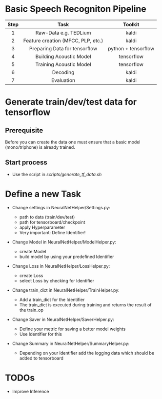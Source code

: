 # Basic Speech Recogniton Pipeline

| Step |  Task  |  Toolkit  |  
|  :--:  |  :--:  |  :--:  |  
| 1 | Raw-Data e.g. TEDLium | kaldi |
| 2 | Feature creation (MFCC, PLP, etc.) | kaldi |
| 3 | Preparing Data for tensorflow | python + tensorflow |
| 4 | Building Acoustic Model | tensorflow |
| 5 | Training Acoustic Model | tensorflow |
| 6 | Decoding | kaldi |
| 7 | Evaluation | kaldi |

# Generate train/dev/test data for tensorflow
## Prerequisite
Before you can create the data one must ensure that a basic model (mono/triphone)
is already trained.
## Start process
- Use the script in *scripts/generate_tf_data.sh*

# Define a new Task

- Change settings in NeuralNetHelper/Settings.py:
    - path to data (train/dev/test)
    - path for tensorboard/checkpoint
    - apply Hyperparameter
    - Very important: Define Identifier!

- Change Model in NeuralNetHelper/ModelHelper.py:
    - create Model
    - build model by using your predefined Identifier

- Change Loss in NeuralNetHelper/LossHelper.py:
    - create Loss
    - select Loss by checking for Identifier

- Change train_dict in NeuralNetHelper/TrainHelper.py:
    - Add a train_dict for the Identifier
    - The train_dict is executed during training and returns the result of the 
    train_op

- Change Saver in NeuralNetHelper/SaverHelper.py:
    - Define your metric for saving a better model weights
    - Use Identifier for this

- Change Summary in NeuralNetHelper/SummaryHelper.py:
    - Depending on your Identifier add the logging data which should be
    added to tensorboard

# TODOs
- Improve Inference